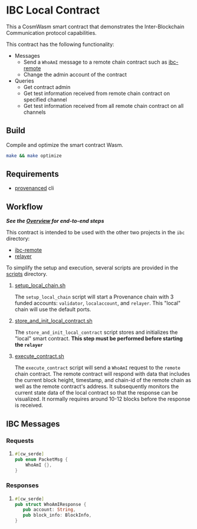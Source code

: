 # IBC Local Contract

This a CosmWasm smart contract that demonstrates the Inter-Blockchain Communication protocol capabilities.

This contract has the following functionality:

- Messages
  - Send a `WhoAmI` message to a remote chain contract such as [ibc-remote](../remote/README.md)
  - Change the admin account of the contract
- Queries
  - Get contract admin
  - Get test information received from remote chain contract on specified channel
  - Get test information received from all remote chain contract on all channels

## Build

Compile and optimize the smart contract Wasm.

```bash
make && make optimize
```

## Requirements

- [provenanced](https://github.com/provenance-io/provenance/releases) cli

## Workflow

***See the [Overview](../README.md) for end-to-end steps***

This contract is intended to be used with the other two projects in the `ibc` directory:
- [ibc-remote](../remote/README.md)
- [relayer](../relayer/README.md)

To simplify the setup and execution, several scripts are provided in the [scripts](scripts) directory.

1. [setup_local_chain.sh](scripts/setup_local_chain.sh)
  
    The `setup_local_chain` script will start a Provenance chain with 3 funded accounts: `validator`, `localaccount`, and `relayer`.
    This "local" chain will use the default ports.


3. [store_and_init_local_contract.sh](scripts/store_and_init_local_contract.sh)
    
    The `store_and_init_local_contract` script stores and initializes the "local" smart contract. **This step must be performed before starting the 
    `relayer`**


3. [execute_contract.sh](scripts/execute_contract.sh)

    The `execute_contract` script will send a `WhoAmI` request to the `remote` chain contract. The remote contract will
    respond with data that includes the current block height, timestamp, and chain-id of the remote chain as well as the
    remote contract's address. It subsequently monitors the current state data of the local contract so that the
    response can be visualized. It normally requires around 10-12 blocks before the response is received.

## IBC Messages

### Requests

1.
    ```rust
    #[cw_serde]
    pub enum PacketMsg {
        WhoAmI {},
    }
    ```
   
### Responses
1.
     ```rust
     #[cw_serde]
    pub struct WhoAmIResponse {
        pub account: String,
        pub block_info: BlockInfo,
    }
     ```